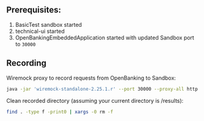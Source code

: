 ## Prerequisites:
1. BasicTest sandbox started
1. technical-ui started
1. OpenBankingEmbeddedApplication started with updated Sandbox port to `30000`

## Recording
Wiremock proxy to record requests from OpenBanking to Sandbox:
```sh
java -jar 'wiremock-standalone-2.25.1.r' --port 30000 --proxy-all http://127.0.0.1:20014 --record-mappings --match-headers accept,psu-id,x-request-id,content-type,psu-ip-address --root-dir ../results
```

Clean recorded directory (assuming your current directory is /results):
```sh
find . -type f -print0 | xargs -0 rm -f
``` 